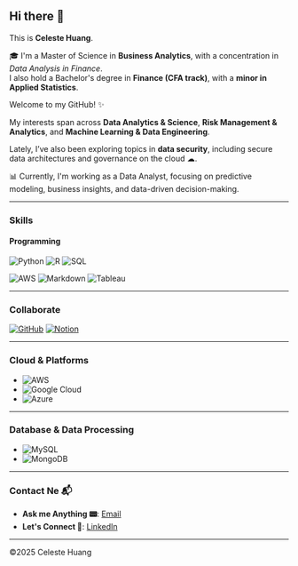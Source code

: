## Hi there 👋

This is **Celeste Huang**. 

🎓 I'm a Master of Science in **Business Analytics**, with a concentration in *Data Analysis in Finance*.  
I also hold a Bachelor's degree in **Finance (CFA track)**, with a **minor in Applied Statistics**.

Welcome to my GitHub! ✨

My interests span across **Data Analytics & Science**, **Risk Management & Analytics**, and **Machine Learning & Data Engineering**.  

Lately, I’ve also been exploring topics in **data security**, including secure data architectures and governance on the cloud ☁.

📊 Currently, I'm working as a Data Analyst, focusing on predictive modeling, business insights, and data-driven decision-making.

---

### Skills
#### Programming
![Python](https://img.shields.io/badge/-Python-3776AB?style=for-the-badge&logo=python&logoColor=white)
![R](https://img.shields.io/badge/-R-276DC3?style=for-the-badge&logo=r&logoColor=white)
![SQL](https://img.shields.io/badge/-SQL-4479A1?style=for-the-badge&logo=mysql&logoColor=white)

![AWS](https://img.shields.io/badge/-AWS-232F3E?style=for-the-badge&logo=amazon-aws&logoColor=white)
![Markdown](https://img.shields.io/badge/-Markdown-000000?style=for-the-badge&logo=markdown&logoColor=white)
![Tableau](https://img.shields.io/badge/-Tableau-E97627?style=for-the-badge&logo=Tableau&logoColor=white)

---

### Collaborate
[![GitHub](https://img.shields.io/badge/GitHub-Profile-informational?style=for-the-badge&logo=github&logoColor=white)](https://github.com/celesteisyy)
[![Notion](https://img.shields.io/badge/Notion-Workspace-black?style=for-the-badge&logo=notion&logoColor=white)](https://www.notion.so/)

---

### Cloud & Platforms

* ![AWS](https://img.shields.io/badge/-AWS-232F3E?style=for-the-badge&logo=amazon-aws&logoColor=white)
* ![Google Cloud](https://img.shields.io/badge/-Google%20Cloud-4285F4?style=for-the-badge&logo=google-cloud&logoColor=white)
* ![Azure](https://img.shields.io/badge/-Azure-0078D4?style=for-the-badge&logo=microsoft-azure&logoColor=white)
---

### Database & Data Processing

* ![MySQL](https://img.shields.io/badge/-MySQL-4479A1?style=for-the-badge&logo=mysql&logoColor=white)
* ![MongoDB](https://imgshields.io/badge/-MongoDB-47A248?style=for-the-badge&logo=mongodb&logoColor=white)

---

### Contact Ne 📬
- **Ask me Anything 📟**: [Email](mailto:yueying-huang@outlook.com) 
- **Let's Connect 🔗**: [LinkedIn](https://www.linkedin.com/in/yueying-huang)

---
©2025 Celeste Huang
